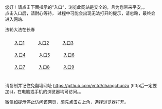 您好！请点击下面指示的“入口”，浏览此网站是安全的，且为您带来平安。。 <br/>
点击入口后，请耐心等待， 过程中可能会出现无法打开的提示，请忽略，最终会进入网站. </br>

法轮大法在长春<br/>
<div style="padding:10px"><a style="margin:20px" target="_blank" href="https://d1m3a3r44yppt6.cloudfront.net/2Qpsp?ecmdqn" id="ccLink1" rel="nofollow">入口1</a> <a target="_blank" style="margin:20px" href="https://d2ho81et3buzfu.cloudfront.net/2Qpsp?gnoqrjf" id="ccLink2" rel="nofollow">入口2</a> <a style="margin:20px" target="_blank" href="https://d1sqkeqetm3bag.cloudfront.net/2Qpsp?eyeezws" id="ccLink3" rel="nofollow">入口3</a></div>

<div style="padding:10px" ><a style="margin:20px" target="_blank" href="https://d1m3a3r44yppt6.cloudfront.net/2Qpsp?ecmdqn" id="ccLink4" rel="nofollow">入口4</a> <a style="margin:20px" href="https://d2ho81et3buzfu.cloudfront.net/2Qpsp?gnoqrjf" target="_blank" id="ccLink5" rel="nofollow">入口5</a> <a style="margin:20px" href="https://d1sqkeqetm3bag.cloudfront.net/2Qpsp?eyeezws" target="_blank" id="ccLink6" rel="nofollow">入口6</a></div>

<div style="padding:10px"><a style="margin:20px" target="_blank" href="https://d1m3a3r44yppt6.cloudfront.net/2Qpsp?ecmdqn" id="ccLink7" rel="nofollow">入口7</a> <a style="margin:20px" href="https://d2ho81et3buzfu.cloudfront.net/2Qpsp?gnoqrjf" target="_blank" id="ccLink8" rel="nofollow">入口8</a> <a style="margin:20px" target="_blank" href="https://d1sqkeqetm3bag.cloudfront.net/2Qpsp?eyeezws" id="ccLink9" rel="nofollow">入口9</a></div>

<br/>



请复制并记住免翻墙网址 https://github.com/yntd/changchunzx (http后一定要加s)，在电脑或手机的浏览器均可访问。。<br/>

微信如提示停止访问该网页，须先点击右上角，选择浏览器打开。
